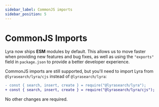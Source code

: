 ```yaml
---
sidebar_label: CommonJS imports
sidebar_position: 5
---
```


# CommonJS Imports

Lyra now ships **ESM** modules by default. This allows us to move faster when providing new features and bug fixes, as well as using the `"exports"` field in `package.json` to provide a better developer experience.

CommonJS imports are still supported, but you'll need to import Lyra from `@lyrasearch/lyra/cjs` instead of `@lyrasearch/lyra`:

```diff
- const { search, insert, create } = require("@lyrasearch/lyra");
+ const { search, insert, create } = require("@lyrasearch/lyra/cjs");
```

No other changes are required.